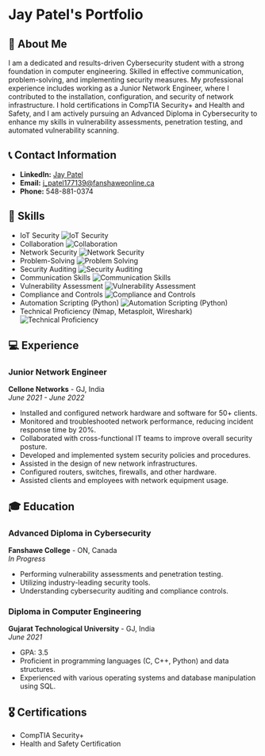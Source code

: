 # Jay Patel's Portfolio

## 🚀 About Me
I am a dedicated and results-driven Cybersecurity student with a strong foundation in computer engineering. Skilled in effective communication, problem-solving, and implementing security measures. My professional experience includes working as a Junior Network Engineer, where I contributed to the installation, configuration, and security of network infrastructure. I hold certifications in CompTIA Security+ and Health and Safety, and I am actively pursuing an Advanced Diploma in Cybersecurity to enhance my skills in vulnerability assessments, penetration testing, and automated vulnerability scanning.

## 📞 Contact Information
- **LinkedIn:** [Jay Patel](https://www.linkedin.com/in/jaypatel14/)
- **Email:** j_patel177139@fanshaweonline.ca
- **Phone:** 548-881-0374

## 💼 Skills
- IoT Security ![IoT Security](https://img.shields.io/badge/IoT_Security-blue)
- Collaboration ![Collaboration](https://img.shields.io/badge/Collaboration-green)
- Network Security ![Network Security](https://img.shields.io/badge/Network_Security-red)
- Problem-Solving ![Problem Solving](https://img.shields.io/badge/Problem_Solving-orange)
- Security Auditing ![Security Auditing](https://img.shields.io/badge/Security_Auditing-yellow)
- Communication Skills ![Communication Skills](https://img.shields.io/badge/Communication_Skills-lightgrey)
- Vulnerability Assessment ![Vulnerability Assessment](https://img.shields.io/badge/Vulnerability_Assessment-brightgreen)
- Compliance and Controls ![Compliance and Controls](https://img.shields.io/badge/Compliance_and_Controls-purple)
- Automation Scripting (Python) ![Automation Scripting (Python)](https://img.shields.io/badge/Automation_Scripting_Python-blueviolet)
- Technical Proficiency (Nmap, Metasploit, Wireshark) ![Technical Proficiency](https://img.shields.io/badge/Technical_Proficiency-darkblue)

## 💻 Experience
### Junior Network Engineer
**Cellone Networks** - GJ, India  
*June 2021 - June 2022*
- Installed and configured network hardware and software for 50+ clients.
- Monitored and troubleshooted network performance, reducing incident response time by 20%.
- Collaborated with cross-functional IT teams to improve overall security posture.
- Developed and implemented system security policies and procedures.
- Assisted in the design of new network infrastructures.
- Configured routers, switches, firewalls, and other hardware.
- Assisted clients and employees with network equipment usage.

## 🎓 Education
### Advanced Diploma in Cybersecurity
**Fanshawe College** - ON, Canada  
*In Progress*
- Performing vulnerability assessments and penetration testing.
- Utilizing industry-leading security tools.
- Understanding cybersecurity auditing and compliance controls.

### Diploma in Computer Engineering
**Gujarat Technological University** - GJ, India  
*June 2021*
- GPA: 3.5
- Proficient in programming languages (C, C++, Python) and data structures.
- Experienced with various operating systems and database manipulation using SQL.

## 🎖️ Certifications
- CompTIA Security+
- Health and Safety Certification

